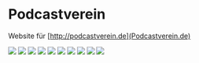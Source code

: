 # Podcastverein
Website für [http://podcastverein.de](Podcastverein.de)

<img src="https://raw.githubusercontent.com/McCouman/Podcastverein/master/demo/1.png"/>
<img src="https://raw.githubusercontent.com/McCouman/Podcastverein/master/demo/2.png"/>
<img src="https://raw.githubusercontent.com/McCouman/Podcastverein/master/demo/3.png"/>
<img src="https://raw.githubusercontent.com/McCouman/Podcastverein/master/demo/4.png"/>
<img src="https://raw.githubusercontent.com/McCouman/Podcastverein/master/demo/5.png"/>
<img src="https://raw.githubusercontent.com/McCouman/Podcastverein/master/demo/6.png"/>
<img src="https://raw.githubusercontent.com/McCouman/Podcastverein/master/demo/7.png"/>
<img src="https://raw.githubusercontent.com/McCouman/Podcastverein/master/demo/8.png"/>
<img src="https://raw.githubusercontent.com/McCouman/Podcastverein/master/demo/9.png"/>
<img src="https://raw.githubusercontent.com/McCouman/Podcastverein/master/demo/10.png"/>
